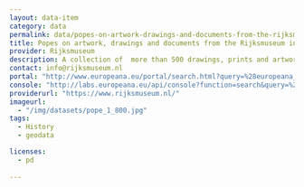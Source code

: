 ```yaml
---
layout: data-item
category: data
permalink: data/popes-on-artwork-drawings-and-documents-from-the-rijksmuseum-in-the-netherlands
title: Popes on artwork, drawings and documents from the Rijksmuseum in the Netherlands
provider: Rijksmuseum
description: A collection of  more than 500 drawings, prints and artworks of popes through the centuries and related documents. This is a subset of the Rijksmuseum dataset in Europeana.
contact: info@rijksmuseum.nl
portal: "http://www.europeana.eu/portal/search.html?query=%28europeana_collectionName%3A90402*%29+AND+paus+&rows=12" 
console: "http://labs.europeana.eu/api/console?function=search&query=%28europeana_collectionName%3A90402*%29+AND+paus+&rows=12"
providerurl: "https://www.rijksmuseum.nl/"
imageurl: 
  - "/img/datasets/pope_1_800.jpg"
tags:
  - History
  - geodata

licenses:
  - pd  
      
---
```


